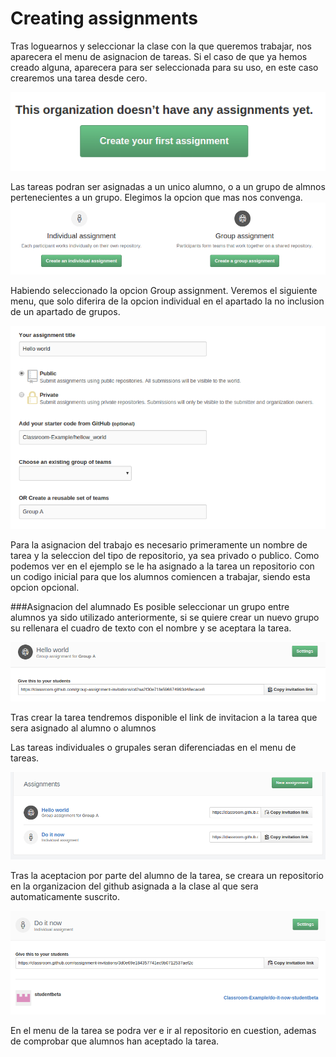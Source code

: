 # Creating assignments

Tras loguearnos y seleccionar la clase con la que queremos trabajar, nos aparecera el menu de asignacion de tareas. Si el caso de que ya hemos creado alguna, aparecera para ser seleccionada para su uso, en este caso crearemos una tarea desde cero.

![](assig_pics/first_assig.png)

Las tareas podran ser asignadas a un unico alumno, o a un grupo de almnos pertenecientes a un grupo. Elegimos la opcion que mas nos convenga.
![](assig_pics/assig_options.png)

Habiendo seleccionado la opcion Group assignment. Veremos el siguiente menu, que solo diferira de la opcion individual en el apartado la no inclusion de un apartado de grupos.


![](assig_pics/grou.png)

Para la asignacion del trabajo es necesario primeramente un nombre de tarea y la seleccion del tipo de repositorio, ya sea privado o publico. Como podemos ver en el ejemplo se le ha asignado a la tarea un repositorio con un codigo inicial para que los alumnos comiencen a trabajar, siendo esta opcion opcional.

###Asignacion del alumnado
Es posible seleccionar un grupo entre alumnos ya sido utilizado anteriormente, si se quiere crear un nuevo grupo su rellenara el cuadro de texto con el nombre y se aceptara la tarea.

![](assig_pics/grou_send.png)

Tras crear la tarea tendremos disponible el link de invitacion a la tarea que sera asignado al alumno o alumnos

Las tareas individuales o grupales seran diferenciadas en el menu de tareas.

![](assig_pics/menu.png)

Tras la aceptacion por parte del alumno de la tarea, se creara un repositorio en la organizacion del github asignada a la clase al que sera automaticamente suscrito.

![](assig_pics/acept.png)

En el menu de la tarea se podra ver e ir al repositorio en cuestion, ademas de comprobar que alumnos han aceptado la tarea.